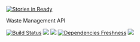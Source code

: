 [![Stories in Ready](https://badge.waffle.io/abhishekdepro/ecosystem.png?label=ready&title=Ready)](https://waffle.io/abhishekdepro/ecosystem)

Waste Management API


[![Build Status](https://travis-ci.org/abhishekdepro/ecosystem.svg)](https://travis-ci.org/abhishekdepro/ecosystem)
<image src="https://ci.appveyor.com/api/projects/status/jhk316syclb8ckm8?svg=true">
<image src="https://badge.fury.io/gh/abhishekdepro%2Fecosystem.svg">
[![Dependencies Freshness](https://david-dm.org/abhishekdepro/ecosystem.svg)](https://david-dm.org/abhishekdepro/ecosystem)
<image src="https://img.shields.io/badge/ecofriendly-yes-brightgreen.svg">
